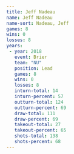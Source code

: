 ```yaml
---
title: Jeff Nadeau
name: Jeff Nadeau
name-sort: Nadeau, Jeff
games: 8
wins: 0
losses: 8
years:
 - year: 2018
   event: Brier
   team: "NU"
   position: Lead
   games: 8
   wins: 0
   losses: 8
   inturn-total: 14
   inturn-percent: 57
   outturn-total: 124
   outturn-percent: 69
   draw-total: 111
   draw-percent: 69
   takeout-total: 27
   takeout-percent: 65
   shots-total: 138
   shots-percent: 68
---
```

